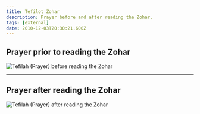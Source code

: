 ```yaml
---
title: Tefilot Zohar
description: Prayer before and after reading the Zohar.
tags: [external]
date: 2010-12-03T20:30:21.600Z
---
```


## Prayer prior to reading the Zohar

![Tefilah (Prayer) before reading the Zohar](/posts/img/neshama/judaica/Tefilah%20before%20reading%20the%20Zohar.png)

---

## Prayer after reading the Zohar

![Tefilah (Prayer) after reading the Zohar](/posts/img/neshama/judaica/Tefilah%20after%20reading%20the%20Zohar.png)
